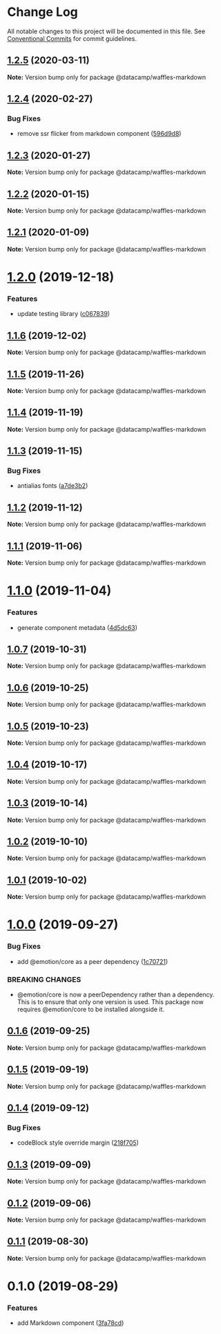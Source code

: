 # Change Log

All notable changes to this project will be documented in this file.
See [Conventional Commits](https://conventionalcommits.org) for commit guidelines.

## [1.2.5](https://github.com/datacamp-engineering/design-system/tree/master/packages/react-components/markdown/compare/@datacamp/waffles-markdown@1.2.4...@datacamp/waffles-markdown@1.2.5) (2020-03-11)

**Note:** Version bump only for package @datacamp/waffles-markdown





## [1.2.4](https://github.com/datacamp-engineering/design-system/tree/master/packages/react-components/markdown/compare/@datacamp/waffles-markdown@1.2.3...@datacamp/waffles-markdown@1.2.4) (2020-02-27)


### Bug Fixes

* remove ssr flicker from markdown component ([596d9d8](https://github.com/datacamp-engineering/design-system/tree/master/packages/react-components/markdown/commit/596d9d8))





## [1.2.3](https://github.com/datacamp-engineering/design-system/tree/master/packages/react-components/markdown/compare/@datacamp/waffles-markdown@1.2.2...@datacamp/waffles-markdown@1.2.3) (2020-01-27)

**Note:** Version bump only for package @datacamp/waffles-markdown





## [1.2.2](https://github.com/datacamp-engineering/design-system/tree/master/packages/react-components/markdown/compare/@datacamp/waffles-markdown@1.2.1...@datacamp/waffles-markdown@1.2.2) (2020-01-15)

**Note:** Version bump only for package @datacamp/waffles-markdown





## [1.2.1](https://github.com/datacamp-engineering/design-system/tree/master/packages/react-components/markdown/compare/@datacamp/waffles-markdown@1.2.0...@datacamp/waffles-markdown@1.2.1) (2020-01-09)

**Note:** Version bump only for package @datacamp/waffles-markdown





# [1.2.0](https://github.com/datacamp-engineering/design-system/tree/master/packages/react-components/markdown/compare/@datacamp/waffles-markdown@1.1.6...@datacamp/waffles-markdown@1.2.0) (2019-12-18)


### Features

* update testing library ([c067839](https://github.com/datacamp-engineering/design-system/tree/master/packages/react-components/markdown/commit/c067839))





## [1.1.6](https://github.com/datacamp-engineering/design-system/tree/master/packages/react-components/markdown/compare/@datacamp/waffles-markdown@1.1.5...@datacamp/waffles-markdown@1.1.6) (2019-12-02)

**Note:** Version bump only for package @datacamp/waffles-markdown





## [1.1.5](https://github.com/datacamp-engineering/design-system/tree/master/packages/react-components/markdown/compare/@datacamp/waffles-markdown@1.1.4...@datacamp/waffles-markdown@1.1.5) (2019-11-26)

**Note:** Version bump only for package @datacamp/waffles-markdown





## [1.1.4](https://github.com/datacamp-engineering/design-system/tree/master/packages/react-components/markdown/compare/@datacamp/waffles-markdown@1.1.3...@datacamp/waffles-markdown@1.1.4) (2019-11-19)

**Note:** Version bump only for package @datacamp/waffles-markdown





## [1.1.3](https://github.com/datacamp-engineering/design-system/tree/master/packages/react-components/markdown/compare/@datacamp/waffles-markdown@1.1.2...@datacamp/waffles-markdown@1.1.3) (2019-11-15)


### Bug Fixes

* antialias fonts ([a7de3b2](https://github.com/datacamp-engineering/design-system/tree/master/packages/react-components/markdown/commit/a7de3b2))





## [1.1.2](https://github.com/datacamp-engineering/design-system/tree/master/packages/react-components/markdown/compare/@datacamp/waffles-markdown@1.1.1...@datacamp/waffles-markdown@1.1.2) (2019-11-12)

**Note:** Version bump only for package @datacamp/waffles-markdown





## [1.1.1](https://github.com/datacamp-engineering/design-system/tree/master/packages/react-components/markdown/compare/@datacamp/waffles-markdown@1.1.0...@datacamp/waffles-markdown@1.1.1) (2019-11-06)

**Note:** Version bump only for package @datacamp/waffles-markdown





# [1.1.0](https://github.com/datacamp-engineering/design-system/tree/master/packages/react-components/markdown/compare/@datacamp/waffles-markdown@1.0.7...@datacamp/waffles-markdown@1.1.0) (2019-11-04)


### Features

* generate component metadata ([4d5dc63](https://github.com/datacamp-engineering/design-system/tree/master/packages/react-components/markdown/commit/4d5dc63))





## [1.0.7](https://github.com/datacamp-engineering/design-system/tree/master/packages/react-components/markdown/compare/@datacamp/waffles-markdown@1.0.6...@datacamp/waffles-markdown@1.0.7) (2019-10-31)

**Note:** Version bump only for package @datacamp/waffles-markdown





## [1.0.6](https://github.com/datacamp-engineering/design-system/tree/master/packages/react-components/markdown/compare/@datacamp/waffles-markdown@1.0.5...@datacamp/waffles-markdown@1.0.6) (2019-10-25)

**Note:** Version bump only for package @datacamp/waffles-markdown





## [1.0.5](https://github.com/datacamp-engineering/design-system/tree/master/packages/react-components/markdown/compare/@datacamp/waffles-markdown@1.0.4...@datacamp/waffles-markdown@1.0.5) (2019-10-23)

**Note:** Version bump only for package @datacamp/waffles-markdown





## [1.0.4](https://github.com/datacamp-engineering/design-system/tree/master/packages/react-components/markdown/compare/@datacamp/waffles-markdown@1.0.3...@datacamp/waffles-markdown@1.0.4) (2019-10-17)

**Note:** Version bump only for package @datacamp/waffles-markdown





## [1.0.3](https://github.com/datacamp-engineering/design-system/tree/master/packages/react-components/markdown/compare/@datacamp/waffles-markdown@1.0.2...@datacamp/waffles-markdown@1.0.3) (2019-10-14)

**Note:** Version bump only for package @datacamp/waffles-markdown





## [1.0.2](https://github.com/datacamp-engineering/design-system/tree/master/packages/react-components/markdown/compare/@datacamp/waffles-markdown@1.0.1...@datacamp/waffles-markdown@1.0.2) (2019-10-10)

**Note:** Version bump only for package @datacamp/waffles-markdown





## [1.0.1](https://github.com/datacamp-engineering/design-system/tree/master/packages/react-components/markdown/compare/@datacamp/waffles-markdown@1.0.0...@datacamp/waffles-markdown@1.0.1) (2019-10-02)

**Note:** Version bump only for package @datacamp/waffles-markdown





# [1.0.0](https://github.com/datacamp-engineering/design-system/tree/master/packages/react-components/markdown/compare/@datacamp/waffles-markdown@0.1.6...@datacamp/waffles-markdown@1.0.0) (2019-09-27)


### Bug Fixes

* add @emotion/core as a peer dependency ([1c70721](https://github.com/datacamp-engineering/design-system/tree/master/packages/react-components/markdown/commit/1c70721))


### BREAKING CHANGES

* @emotion/core is now a peerDependency rather than a 
dependency. This is to ensure that only one version is used. This 
package now requires @emotion/core to be installed alongside it.





## [0.1.6](https://github.com/datacamp-engineering/design-system/tree/master/packages/react-components/markdown/compare/@datacamp/waffles-markdown@0.1.5...@datacamp/waffles-markdown@0.1.6) (2019-09-25)

**Note:** Version bump only for package @datacamp/waffles-markdown





## [0.1.5](https://github.com/datacamp-engineering/design-system/tree/master/packages/react-components/markdown/compare/@datacamp/waffles-markdown@0.1.4...@datacamp/waffles-markdown@0.1.5) (2019-09-19)

**Note:** Version bump only for package @datacamp/waffles-markdown





## [0.1.4](https://github.com/datacamp-engineering/design-system/tree/master/packages/react-components/markdown/compare/@datacamp/waffles-markdown@0.1.3...@datacamp/waffles-markdown@0.1.4) (2019-09-12)


### Bug Fixes

* codeBlock style override margin ([218f705](https://github.com/datacamp-engineering/design-system/tree/master/packages/react-components/markdown/commit/218f705))





## [0.1.3](https://github.com/datacamp-engineering/design-system/tree/master/packages/react-components/markdown/compare/@datacamp/waffles-markdown@0.1.2...@datacamp/waffles-markdown@0.1.3) (2019-09-09)

**Note:** Version bump only for package @datacamp/waffles-markdown





## [0.1.2](https://github.com/datacamp-engineering/design-system/tree/master/packages/react-components/markdown/compare/@datacamp/waffles-markdown@0.1.1...@datacamp/waffles-markdown@0.1.2) (2019-09-06)

**Note:** Version bump only for package @datacamp/waffles-markdown





## [0.1.1](https://github.com/datacamp-engineering/design-system/tree/master/packages/react-components/markdown/compare/@datacamp/waffles-markdown@0.1.0...@datacamp/waffles-markdown@0.1.1) (2019-08-30)

**Note:** Version bump only for package @datacamp/waffles-markdown





# 0.1.0 (2019-08-29)


### Features

* add Markdown component ([3fa78cd](https://github.com/datacamp-engineering/design-system/tree/master/packages/react-components/markdown/commit/3fa78cd))

